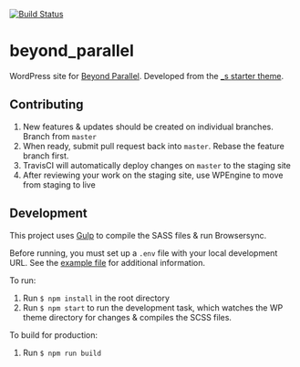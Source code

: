 [![Build Status](https://travis-ci.com/CSIS-iLab/beyond_parallel.svg?branch=master)](https://travis-ci.com/CSIS-iLab/beyond_parallel)

# beyond_parallel

WordPress site for [Beyond Parallel](https://beyondparallel.csis.org). Developed from the [\_s starter theme](http://underscores.me).

## Contributing

1. New features & updates should be created on individual branches. Branch from `master`
2. When ready, submit pull request back into `master`. Rebase the feature branch first.
3. TravisCI will automatically deploy changes on `master` to the staging site
4. After reviewing your work on the staging site, use WPEngine to move from staging to live

## Development

This project uses [Gulp](https://gulpjs.com/) to compile the SASS files & run Browsersync.

Before running, you must set up a `.env` file with your local development URL. See the [example file](https://github.com/CSIS-iLab/beyond_parallel/blob/master/.env.example) for additional information.

To run:

1. Run `$ npm install` in the root directory
2. Run `$ npm start` to run the development task, which watches the WP theme directory for changes & compiles the SCSS files.

To build for production:

1. Run `$ npm run build`

